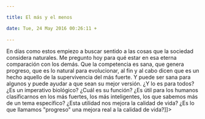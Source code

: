 ```yaml
---

title: El más y el menos

date: Tue, 24 May 2016 00:26:11 +
 
---
```

En días como estos empiezo a buscar sentido a las cosas que la sociedad considera naturales. Me pregunto hoy para qué estar en esa eterna comparación con los demás. Que la competencia es sana, que genera progreso, que es lo natural para evolucionar, al fin y al cabo dicen que es un hecho aquello de la supervivencia del más fuerte. Y puede ser sana para algunos y puede ayudar a que sean su mejor versión. ¿Y lo es para todos? ¿Es un imperativo biológico? ¿Cuál es su función? ¿Es útil para los humanos clasificarnos en los más fuertes, los más inteligentes, los que sabemos más de un tema específico? ¿Esta utilidad nos mejora la calidad de vida? ¿Es lo que llamamos "progreso" una mejora real a la calidad de vida?]]>
